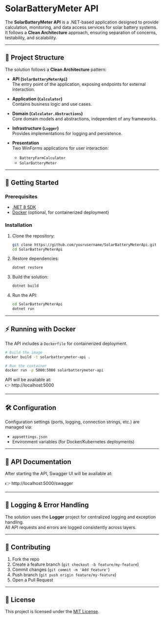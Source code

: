 # SolarBatteryMeter API

The **SolarBatteryMeter API** is a .NET-based application designed to provide calculation, monitoring, and data access services for solar battery systems.  
It follows a **Clean Architecture** approach, ensuring separation of concerns, testability, and scalability.

---

## 📂 Project Structure

The solution follows a **Clean Architecture** pattern:

- **API (`SolarBatteryMeterApi`)**  
  The entry point of the application, exposing endpoints for external interaction.

- **Application (`Calculator`)**  
  Contains business logic and use cases.

- **Domain (`Calculator.Abstractions`)**  
  Core domain models and abstractions, independent of any frameworks.

- **Infrastructure (`Logger`)**  
  Provides implementations for logging and persistence.

- **Presentation**  
  Two WinForms applications for user interaction:  
  - `BatteryFarmCalculator`  
  - `SolarBatteryMeter`

---

## 🚀 Getting Started

### Prerequisites
- [.NET 8 SDK](https://dotnet.microsoft.com/download/dotnet/8.0)
- [Docker](https://www.docker.com/) (optional, for containerized deployment)

### Installation

1. Clone the repository:
   ```bash
   git clone https://github.com/yourusername/SolarBatteryMeterApi.git
   cd SolarBatteryMeterApi
   ```

2. Restore dependencies:
   ```bash
   dotnet restore
   ```

3. Build the solution:
   ```bash
   dotnet build
   ```

4. Run the API:
   ```bash
   cd SolarBatteryMeterApi
   dotnet run
   ```

---

## ⚡ Running with Docker

The API includes a `Dockerfile` for containerized deployment.

```bash
# Build the image
docker build -t solarbatterymeter-api .

# Run the container
docker run -p 5000:5000 solarbatterymeter-api
```

API will be available at:  
👉 http://localhost:5000

---

## 🛠 Configuration

Configuration settings (ports, logging, connection strings, etc.) are managed via:

- `appsettings.json`
- Environment variables (for Docker/Kubernetes deployments)

---

## 📖 API Documentation

After starting the API, Swagger UI will be available at:

👉 http://localhost:5000/swagger

---

## 📝 Logging & Error Handling

The solution uses the **Logger** project for centralized logging and exception handling.  
All API requests and errors are logged consistently across layers.

---

## 🤝 Contributing

1. Fork the repo
2. Create a feature branch (`git checkout -b feature/my-feature`)
3. Commit changes (`git commit -m 'Add feature'`)
4. Push branch (`git push origin feature/my-feature`)
5. Open a Pull Request

---

## 📜 License

This project is licensed under the [MIT License](LICENSE).
